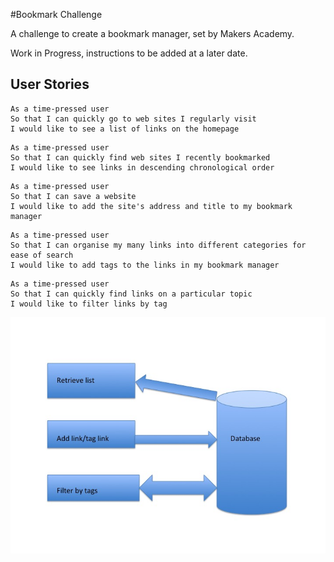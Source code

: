 #Bookmark Challenge

A challenge to create a bookmark manager, set by Makers Academy.

Work in Progress, instructions to be added at a later date.

User Stories
------------

```
As a time-pressed user
So that I can quickly go to web sites I regularly visit
I would like to see a list of links on the homepage
```

```
As a time-pressed user
So that I can quickly find web sites I recently bookmarked
I would like to see links in descending chronological order
```

```
As a time-pressed user
So that I can save a website
I would like to add the site's address and title to my bookmark manager
```

```
As a time-pressed user
So that I can organise my many links into different categories for ease of search
I would like to add tags to the links in my bookmark manager
```

```
As a time-pressed user
So that I can quickly find links on a particular topic
I would like to filter links by tag
```



![DomModel](/image/DomModel.jpg)
